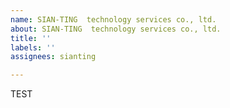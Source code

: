 ```yaml
---
name: SIAN-TING  technology services co., ltd.
about: SIAN-TING  technology services co., ltd.
title: ''
labels: ''
assignees: sianting

---
```


TEST
